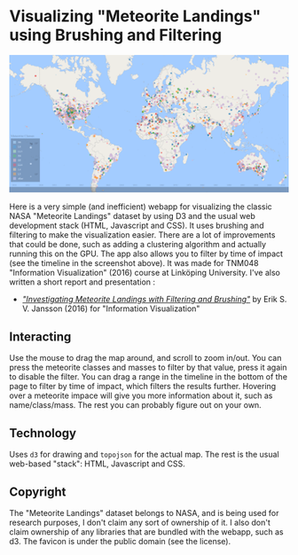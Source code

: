Visualizing "Meteorite Landings" using Brushing and Filtering
===========================================================

<p align="center">
    <img src="/assets/example.png" alt="Meteorite Landings"/>
</p>

Here is a very simple (and inefficient) webapp for visualizing the classic NASA "Meteorite Landings" dataset by using D3 and the usual web development stack (HTML, Javascript and CSS). It uses brushing and filtering to make the visualization easier. There are a lot of improvements that could be done, such as adding a clustering algorithm and actually running this on the GPU. The app also allows you to filter by time of impact (see the timeline in the screenshot above). It was made for TNM048 "Information Visualization" (2016) course at Linköping University. I've also written a short report and presentation :

* [*"Investigating Meteorite Landings with Filtering and Brushing"*](https://eriksvjansson.net/papers/imlbfg.pdf) by Erik S. V. Jansson (2016) for "Information Visualization"

Interacting
-----------

Use the mouse to drag the map around, and scroll to zoom in/out. You can press the meteorite classes and masses to filter by that value, press it again to disable the filter. You can drag a range in the timeline in the bottom of the page to filter by time of impact, which filters the results further. Hovering over a meteorite impace will give you more information about it, such as name/class/mass. The rest you can probably figure out on your own. 

Technology
----------

Uses `d3` for drawing and `topojson` for the actual map. The rest is the usual web-based "stack": HTML, Javascript and CSS.

Copyright
---------

The "Meteorite Landings" dataset belongs to NASA, and is being used for research purposes, I don't claim any sort of ownership of it. I also don't claim ownership of any libraries that are bundled with the webapp, such as d3. The favicon is under the public domain (see the license).
